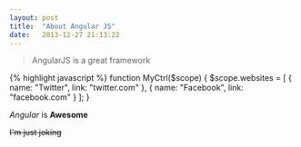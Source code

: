 ```yaml
---
layout: post
title:  "About Angular JS"
date:   2013-12-27 21:13:22
---
```

> AngularJS is a great framework

{% highlight javascript %}
function MyCtrl($scope) {
    $scope.websites = [
        {
            name: "Twitter",
            link: "twitter.com"
        },
        {
            name: "Facebook",
            link: "facebook.com"
        }
    ];
}

*Angular* is **Awesome**

~~I'm just joking~~
